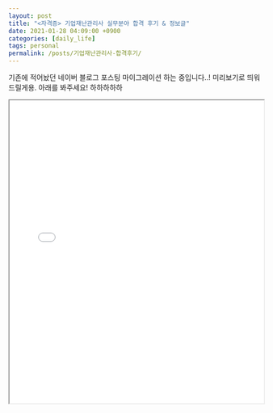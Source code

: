 ```yaml
---
layout: post
title: "<자격증> 기업재난관리사 실무분야 합격 후기 & 정보글"
date: 2021-01-28 04:09:00 +0900
categories: [daily_life]
tags: personal
permalink: /posts/기업재난관리사-합격후기/
---
```


기존에 적어놨던 네이버 블로그 포스팅 마이그레이션 하는 중입니다..! 미리보기로 띄워드릴게용. 아래를 봐주세요! 하하하하하

<iframe src="/assets/images/2021-01-28-기업재난관리사실무분야합격후기&정보글.pdf" width="100%" height="600px">
    PDF를 보려면 [여기를 클릭](/assets/2021-01-28-기업재난관리사실무분야합격후기&정보글.pdf)하세요.
</iframe>